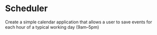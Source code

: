 # Scheduler
Create a simple calendar application that allows a user to save events for each hour of a typical working day (9am–5pm) 
